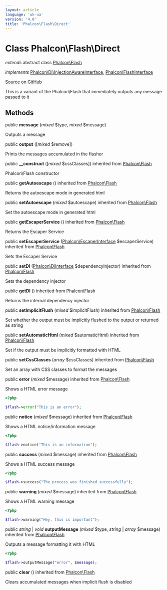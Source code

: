 ```yaml
---
layout: article
language: 'uk-ua'
version: '4.0'
title: 'Phalcon\Flash\Direct'
---
```


# Class **Phalcon\Flash\Direct**

*extends* abstract class [Phalcon\Flash](api/Phalcon_Flash)

*implements* [Phalcon\Di\InjectionAwareInterface](api/Phalcon_Di_InjectionAwareInterface), [Phalcon\FlashInterface](api/Phalcon_FlashInterface)

<a href="https://github.com/phalcon/cphalcon/tree/v4.0.0/phalcon/flash/direct.zep" class="btn btn-default btn-sm">Source on GitHub</a>

This is a variant of the Phalcon\Flash that immediately outputs any message passed to it

## Methods

public **message** (*mixed* $type, *mixed* $message)

Outputs a message

public **output** ([*mixed* $remove])

Prints the messages accumulated in the flasher

public **__construct** ([*mixed* $cssClasses]) inherited from [Phalcon\Flash](api/Phalcon_Flash)

Phalcon\Flash constructor

public **getAutoescape** () inherited from [Phalcon\Flash](api/Phalcon_Flash)

Returns the autoescape mode in generated html

public **setAutoescape** (*mixed* $autoescape) inherited from [Phalcon\Flash](api/Phalcon_Flash)

Set the autoescape mode in generated html

public **getEscaperService** () inherited from [Phalcon\Flash](api/Phalcon_Flash)

Returns the Escaper Service

public **setEscaperService** ([Phalcon\EscaperInterface](api/Phalcon_EscaperInterface) $escaperService) inherited from [Phalcon\Flash](api/Phalcon_Flash)

Sets the Escaper Service

public **setDI** ([Phalcon\DiInterface](api/Phalcon_DiInterface) $dependencyInjector) inherited from [Phalcon\Flash](api/Phalcon_Flash)

Sets the dependency injector

public **getDI** () inherited from [Phalcon\Flash](api/Phalcon_Flash)

Returns the internal dependency injector

public **setImplicitFlush** (*mixed* $implicitFlush) inherited from [Phalcon\Flash](api/Phalcon_Flash)

Set whether the output must be implicitly flushed to the output or returned as string

public **setAutomaticHtml** (*mixed* $automaticHtml) inherited from [Phalcon\Flash](api/Phalcon_Flash)

Set if the output must be implicitly formatted with HTML

public **setCssClasses** (*array* $cssClasses) inherited from [Phalcon\Flash](api/Phalcon_Flash)

Set an array with CSS classes to format the messages

public **error** (*mixed* $message) inherited from [Phalcon\Flash](api/Phalcon_Flash)

Shows a HTML error message

```php
<?php

$flash->error("This is an error");

```

public **notice** (*mixed* $message) inherited from [Phalcon\Flash](api/Phalcon_Flash)

Shows a HTML notice/information message

```php
<?php

$flash->notice("This is an information");

```

public **success** (*mixed* $message) inherited from [Phalcon\Flash](api/Phalcon_Flash)

Shows a HTML success message

```php
<?php

$flash->success("The process was finished successfully");

```

public **warning** (*mixed* $message) inherited from [Phalcon\Flash](api/Phalcon_Flash)

Shows a HTML warning message

```php
<?php

$flash->warning("Hey, this is important");

```

public *string* | *void* **outputMessage** (*mixed* $type, *string* | *array* $message) inherited from [Phalcon\Flash](api/Phalcon_Flash)

Outputs a message formatting it with HTML

```php
<?php

$flash->outputMessage("error", $message);

```

public **clear** () inherited from [Phalcon\Flash](api/Phalcon_Flash)

Clears accumulated messages when implicit flush is disabled